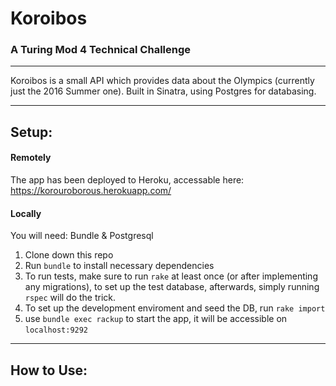# Koroibos
### A Turing Mod 4 Technical Challenge

---

Koroibos is a small API which provides data about the Olympics (currently just the 2016 Summer one). Built in Sinatra, using Postgres for databasing.

---

## Setup:
#### Remotely

The app has been deployed to Heroku, accessable here: https://korouroborous.herokuapp.com/

#### Locally

You will need: Bundle & Postgresql
1. Clone down this repo
2. Run `bundle` to install necessary dependencies
3. To run tests, make sure to run `rake` at least once (or after implementing any migrations), to set up the test database, afterwards, simply running `rspec` will do the trick.
4. To set up the development enviroment and seed the DB, run `rake import`
5. use `bundle exec rackup` to start the app, it will be accessible on `localhost:9292`

---

## How to Use:


